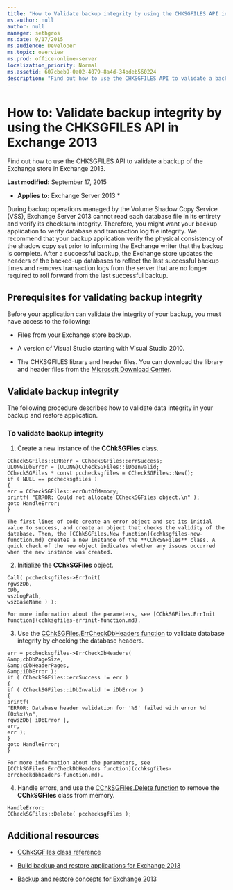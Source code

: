 ```yaml
---
title: "How to Validate backup integrity by using the CHKSGFILES API in Exchange 2013"
ms.author: null
author: null
manager: sethgros
ms.date: 9/17/2015
ms.audience: Developer
ms.topic: overview
ms.prod: office-online-server
localization_priority: Normal
ms.assetid: 607cbeb9-0a02-4079-8a4d-34bdeb560224
description: "Find out how to use the CHKSGFILES API to validate a backup of the Exchange store in Exchange 2013."
---
```


# How to: Validate backup integrity by using the CHKSGFILES API in Exchange 2013

Find out how to use the CHKSGFILES API to validate a backup of the Exchange store in Exchange 2013.
  
 **Last modified:** September 17, 2015 
  
 * **Applies to:** Exchange Server 2013 * 
  
During backup operations managed by the Volume Shadow Copy Service (VSS), Exchange Server 2013 cannot read each database file in its entirety and verify its checksum integrity. Therefore, you might want your backup application to verify database and transaction log file integrity. We recommend that your backup application verify the physical consistency of the shadow copy set prior to informing the Exchange writer that the backup is complete. After a successful backup, the Exchange store updates the headers of the backed-up databases to reflect the last successful backup times and removes transaction logs from the server that are no longer required to roll forward from the last successful backup.
  
## Prerequisites for validating backup integrity

Before your application can validate the integrity of your backup, you must have access to the following:
  
- Files from your Exchange store backup.
    
- A version of Visual Studio starting with Visual Studio 2010.
    
- The CHKSGFILES library and header files. You can download the library and header files from the [Microsoft Download Center](http://www.microsoft.com/en-us/download/details.aspx?id=36802).
    
## Validate backup integrity

The following procedure describes how to validate data integrity in your backup and restore application.
  
### To validate backup integrity

1. Create a new instance of the **CChkSGFiles** class. 
    
  ```
  CCheckSGFiles::ERRerr = CCheckSGFiles::errSuccess;
  ULONGiDbError = (ULONG)CCheckSGFiles::iDbInvalid;
  CCheckSGFiles * const pcchecksgfiles = CCheckSGFiles::New();
  if ( NULL == pcchecksgfiles )
  {
  err = CCheckSGFiles::errOutOfMemory;
  printf( "ERROR: Could not allocate CCheckSGFiles object.\n" );
  goto HandleError;
  }
  
  ```

    The first lines of code create an error object and set its initial value to success, and create an object that checks the validity of the database. Then, the [CChkSGFiles.New function](cchksgfiles-new-function.md) creates a new instance of the **CChkSGFiles** class. A quick check of the new object indicates whether any issues occurred when the new instance was created. 
    
2. Initialize the **CChkSGFiles** object. 
    
  ```
  Call( pcchecksgfiles->ErrInit(
  rgwszDb,
  cDb,
  wszLogPath,
  wszBaseName ) );
  
  ```

    For more information about the parameters, see [CChkSGFiles.ErrInit function](cchksgfiles-errinit-function.md).
    
3. Use the [CChkSGFiles.ErrCheckDbHeaders function](cchksgfiles-errcheckdbheaders-function.md) to validate database integrity by checking the database headers. 
    
  ```
  err = pcchecksgfiles->ErrCheckDbHeaders(
  &amp;cbDbPageSize,
  &amp;cDbHeaderPages,
  &amp;iDbError );
  if ( CCheckSGFiles::errSuccess != err )
  {
  if ( CCheckSGFiles::iDbInvalid != iDbError )
  {
  printf(
  "ERROR: Database header validation for '%S' failed with error %d (0x%x)\n",
  rgwszDb[ iDbError ],
  err,
  err );
  }
  goto HandleError;
  }
  
  ```

    For more information about the parameters, see [CChkSGFiles.ErrCheckDbHeaders function](cchksgfiles-errcheckdbheaders-function.md).
    
4. Handle errors, and use the [CChkSGFiles.Delete function](cchksgfiles-delete-function.md) to remove the **CChkSGFiles** class from memory. 
    
  ```
  HandleError:
  CCheckSGFiles::Delete( pcchecksgfiles );
  
  ```

## Additional resources

- [CChkSGFiles class reference](cchksgfiles-class-reference.md)
    
- [Build backup and restore applications for Exchange 2013](build-backup-and-restore-applications-for-exchange-2013.md)
    
- [Backup and restore concepts for Exchange 2013](backup-and-restore-concepts-for-exchange-2013.md)
    

